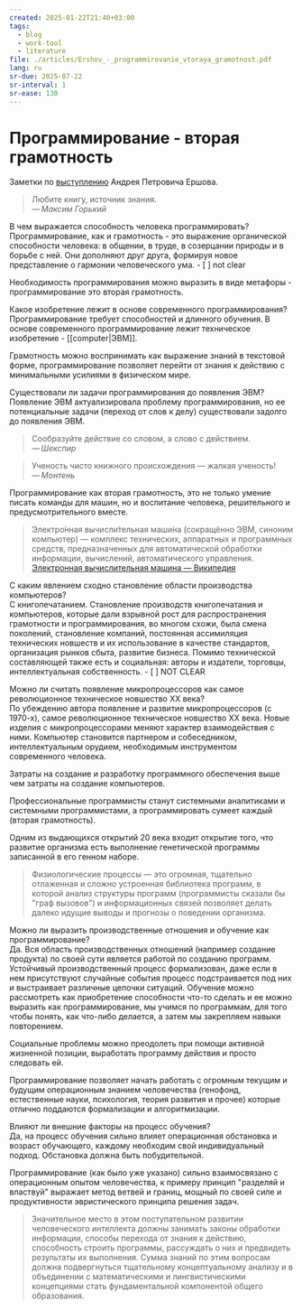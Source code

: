 ```yaml
---
created: 2025-01-22T21:40+03:00
tags:
  - blog
  - work-tool
  - literature
file: ./articles/Ershov_-_programmirovanie_vtoraya_gramotnost.pdf
lang: ru
sr-due: 2025-07-22
sr-interval: 1
sr-ease: 130
---
```


# Программирование - вторая грамотность

Заметки по [выступлению](articles/Ershov-programmirovanie_vtoraya_gramotnost.pdf) Андрея Петровича Ершова.

> Любите книгу, источник знания.\
> — <cite>Максим Горький</cite>

В чем выражается способность человека программировать?
<br class="f">
Программирование, как и грамотность - это выражение органической способности человека: в общении, в труде, в созерцании природы и в борьбе с ней. Они дополняют друг друга, формируя новое представление о гармонии человеческого ума. - [ ] not clear

Необходимость программирования можно выразить в виде метафоры - программирование это вторая грамотность.

Какое изобретение лежит в основе современного программирования?
<br class="f">
Программирование требует способностей и длинного обучения. В основе современного программирование лежит техническое изобретение - [[computer|ЭВМ]]. <!--SR:!2025-08-05,4,175-->

Грамотность можно воспринимать как выражение знаний в текстовой форме, программирование позволяет перейти от знания к действию с минимальными усилиями в физическом мире.

Существовали ли задачи программирования до появления ЭВМ?
<br class="f">
Появление ЭВМ актуализировала проблему программирования, но ее потенциальные задачи (переход от слов к делу) существовали задолго до появления ЭВМ. <!--SR:!2025-08-02,2,150-->

> Сообразуйте действие со словом, а слово с действием.\
> — <cite>Шекспир</cite>

> Ученость чисто книжного происхождения — жалкая ученость!\
> — <cite>Монтень</cite>

Программирование как вторая грамотность, это не только умение писать команды для машин, но и воспитание человека, решительного и предусмотрительного вместе.

> Электро́нная вычисли́тельная маши́на (сокращённо ЭВМ, синоним компьютер) — комплекс технических, аппаратных и программных средств, предназначенных для автоматической обработки информации, вычислений, автоматического управления. [Электронная вычислительная машина — Википедия](https://ru.wikipedia.org/wiki/%D0%AD%D0%BB%D0%B5%D0%BA%D1%82%D1%80%D0%BE%D0%BD%D0%BD%D0%B0%D1%8F_%D0%B2%D1%8B%D1%87%D0%B8%D1%81%D0%BB%D0%B8%D1%82%D0%B5%D0%BB%D1%8C%D0%BD%D0%B0%D1%8F_%D0%BC%D0%B0%D1%88%D0%B8%D0%BD%D0%B0)

С каким явлением сходно становление области производства компьютеров?
<br class="f">
С книгопечатанием. Становление производств книгопечатания и компьютеров, которые дали взрывной рост для распространения грамотности и программирования, во многом схожи, была смена поколений, становление компаний, постоянная ассимиляция технических новшеств и их использование в качестве стандартов, организация рынков сбыта, развитие бизнеса. Помимо технической составляющей также есть и социальная: авторы и издатели, торговцы, интеллектуальная собственность. - [ ] NOT CLEAR

Можно ли считать появление микропроцессоров как самое революционное техническое новшество XX века?
<br class="f">
По убеждению автора появление и развитие микропроцессоров (с 1970-х), самое революционное техническое новшество XX века. Новые изделия с микропроцессорами меняют характер взаимодействия с ними. Компьютер становится партнером и собеседником, интеллектуальным орудием, необходимым инструментом современного человека. <!--SR:!2025-08-07,7,180-->

Затраты на создание и разработку программного обеспечения выше чем затраты на создание компьютеров.

Профессиональные программисты станут системными аналитиками и системными программистами, а программировать сумеет каждый (вторая грамотность).

Одним из выдающихся открытий 20 века входит открытие того, что развитие организма есть выполнение генетической программы записанной в его генном наборе.

> Физиологические процессы — это огромная, тщательно отлаженная и сложно устроенная библиотека программ, в которой анализ структуры программ (программисты сказали бы "граф вызовов") и информационных связей позволяет делать далеко идущие выводы и прогнозы о поведении организма.

Можно ли выразить производственные отношения и обучение как программирование?
<br class="f">
Да. Вся область производственных отношений (например создание продукта) по своей сути является работой по созданию программ. Устойчивый производственный процесс формализован, даже если в нем присутствуют случайные события процесс подстраивается под них и выстраивает различные цепочки ситуаций. Обучение можно рассмотреть как приобретение способности что-то сделать и ее можно выразить как программирование, мы учимся по программам, для того чтобы понять, как что-либо делается, а затем мы закрепляем навыки повторением. <!--SR:!2025-08-07,7,177-->

Социальные проблемы можно преодолеть при помощи активной жизненной позиции, выработать программу действия и просто следовать ей.

Программирование позволяет начать работать с огромным текущим и будущим операционным знанием человечества (генофонд, естественные науки, психология, теория развития и прочее) которые отлично поддаются формализации и алгоритмизации.

Влияют ли внешние факторы на процесс обучения?
<br class="f">
Да, на процесс обучения сильно влияет операционная обстановка и возраст обучающего, каждому необходим свой индивидуальный подход. Обстановка должна быть побудительной. <!--SR:!2025-08-07,7,184-->

Программирование (как было уже указано) сильно взаимосвязано с операционным опытом человечества, к примеру принцип "разделяй и властвуй" выражает метод ветвей и границ, мощный по своей силе и продуктивности эвристического принципа решения задач.

> Значительное место в этом поступательном развитии человеческого интеллекта должны занимать законы обработки информации, способы перехода от знания к действию, способность строить программы, рассуждать о них и предвидеть результаты их выполнения. Сумма знаний по этим вопросам должна подвергнуться тщательному концептуальному анализу и в объединении с математическими и лингвистическими концепциями стать фундаментальной компонентой общего образования.
